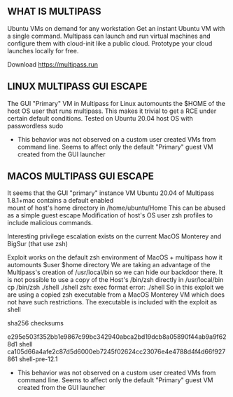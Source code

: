 
WHAT IS MULTIPASS 
------------------
Ubuntu VMs on demand for any workstation
Get an instant Ubuntu VM with a single command. Multipass can launch and run virtual machines and configure them with cloud-init like a public cloud. Prototype your cloud launches locally for free.

Download https://multipass.run 


LINUX MULTIPASS GUI ESCAPE 
--------------------------
The GUI "Primary" VM in Multipass for Linux automounts the 
$HOME of the host OS user that runs multipass. This makes 
it trivial to get a RCE under certain default conditions.
Tested on Ubuntu 20.04 host OS with passwordless sudo  

- This behavior was not observed on a custom user created VMs from command line. Seems 
to affect only the default "Primary" guest VM created from the GUI launcher  


MACOS MULTIPASS GUI ESCAPE
--------------------------

It seems that the GUI "primary" instance VM Ubuntu 20.04
of Multipass 1.8.1+mac contains a default enabled  
mount of host's home directory in /home/ubuntu/Home 
This can be abused as a simple guest escape 
Modification of host's OS user zsh profiles to include 
malicious commands. 

Interesting privilege escalation exists on the 
current MacOS Monterey and BigSur (that use zsh) 

Exploit works on the default zsh environment 
of MacOS + multipass how it automounts $user 
$home directory 
We are taking an advantage of the Multipass's 
creation of /usr/local/bin so we can hide our 
backdoor there.
It is not possible to use a copy of the Host's /bin/zsh 
directly in /usr/local/bin  
cp /bin/zsh ./shell 
./shell 
zsh: exec format error: ./shell 
So in this exploit we are using a copied zsh executable 
from a MacOS Monterey VM which does not have such restrictions. 
The executable is included with the exploit as shell 

sha256 checksums 

e295e503f352bb1e9867c99bc342940abca2bd19dcb8a05890f44ab9a9f628d1  shell
ca105d66a4afe2c87d5d6000eb7245f02624cc23076e4e4788d4f4d66f927861  shell-pre-12.1

- This behavior was not observed on a custom user created VMs from command line. Seems 
to affect only the default "Primary" guest VM created from the GUI launcher 


